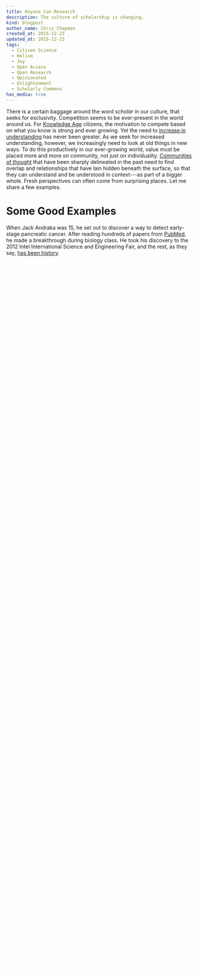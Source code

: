 ```yaml
---
title: Anyone Can Research
description: The culture of scholarship is changing.
kind: blogpost
author_name: Chris Chapman
created_at: 2015-12-23
updated_at: 2015-12-23
tags:
  - Citizen Science
  - Holism
  - Joy
  - Open Access
  - Open Research
  - Opinionated
  - Enlightenment
  - Scholarly Commons
has_media: true
---
```


There is a certain baggage around the word <i>scholar</i> in our culture, that
seeks for exclusivity. Competition seems to be ever-present in the world around
us. For [Knowledge Age] citizens, the motivation to compete based on what you
know is strong and ever growing. Yet the need to [increase in understanding]
has never been greater. As we seek for increased understanding, however, we
increasingly need to look at old things in new ways. To do this productively in
our ever-growing world, value must be placed more and more on community, not
just on individuality. [Communities of thought] that have been sharply
delineated in the past need to find overlap and relationships that have lain
hidden beneath the surface, so that they can understand and be understood in
context---as part of a bigger whole. Fresh perspectives can often come from
surprising places. Let me share a few examples.

<!--MORE-->

# Some Good Examples

When Jack Andraka was 15, he set out to discover a way to detect early-stage
pancreatic cancer. After reading hundreds of papers from [PubMed], he made a
breakthrough during biology class. He took his discovery to the 2012 Intel
International Science and Engineering Fair, and the rest, as they say, [has
been history][Andraka TEDx].

<figure id="cancer-breakthrough" resource="#cancer-breakthrough" typeof="schema:VideoObject">
  <meta property="schema:bitrate" content="500k" />
  <meta property="schema:videoFrameSize" content="854x480" />
  <meta property="schema:height" content="480" />
  <meta property="schema:width" content="854" />
  <meta property="schema:duration" content="PT3M59S" typeof="schema:Duration" />
  <meta property="schema:thumbnail" content="Cancer_Breakthrough.jpg" />
  <video style="width:100%;height:100%;" poster="Cancer_Breakthrough.jpg" controls="controls" preload="none">
    <source property="schema:contentUrl" type="video/mp4" src="Cancer_Breakthrough.mp4" />
    <source property="schema:contentUrl" type="video/webm" src="Cancer_Breakthrough.webm" />
    <source property="schema:contentUrl" type="video/ogg" src="Cancer_Breakthrough.ogv" />
    <track kind="subtitles" src="Cancer_Breakthrough.en.srt" srclang="en" />
  </video>
  <figcaption><span property="schema:description">An interview on Open Access to research journals with Dr. Francis S.  Collins, Director of the National Institutes of Health, and Jack Andraka. Presented by the <a property="cc:attributionName" rel="cc:attributionURL" href="http://www.righttoresearch.org">Right to Research Coalition</a>, with support from SPARC and the Society for Science and the Public.</span> Licensed under a <a rel="cc:license" href="http://creativecommons.org/licenses/by/3.0/">CC-BY license</a>. <span class="icon-cc"></span><span class="icon-cc-by"></span></figcaption>
</figure>

While people around the world have championed him, a few from the scientific
community have scoffed at his debut achievements. While I agree with some of
[the reservations][biotech_whiz] Matthew Herper of Forbes Magazine holds
towards Jack Andraka's preliminary publication draft, I think Matthew missed an
opportunity here. Maybe Jack's biggest contribution to science so far wasn't
developing a cool biosensor while still in high school, but was showing the
world that science can be understood by anyone and that meaningful
contributions to complicated research domains are not out of reach, even for
young people. Too many artificial barriers are in place right now that stifle
research innovation and chill passion for discovery. It takes effort for sure,
sometimes even years of effort, but one thing is certain: you don't need to be
a PhD to contribute to the knowledge of the world. It would be good to remember
that not to long ago [science was dominated by amateurs][democratizing
research]. _Anyone_ can progress things, bringing in fresh new ideas from a
wealth of unique backgrounds and understandings. Questions can be answered more
quickly by bringing more eyes and minds together to work on a problem. Jack
also, like many others that are driven to make similar breakthroughs, had
personal reasons that impelled him forward in his research---a family friend
had recently died of pancreatic cancer.

[Oftentimes, practitioners will see things]{.newthought} that the theoreticians
miss. Not only that, but once they *do* see, practitioners will often have the
passion and influence needed to create change. As [we wrote about
before][hairdresser], Janet Stephens saw something historians missed. She had a
passion for old hairstyles, and set out to recreate them. She knew how to work
with hair and persisted until she found a solution. Historians had long
misinterpreted what Janet understood---and Janet was willing to share.

Josh Sommer is a good example of someone passionate about finding an
answer---passionate enough to do something about it. After he was diagnosed
with [chordoma], Josh founded the [Chordoma Foundation] to bring researchers
together in a race for a cure.  *Isn't this what [collaboration] is all about?*
We need more people of all types involved in research.

## What is Research Anyways?

<dfn id="research">Research</dfn> is what someone with a question does to find
an answer to that question. Often, the question is highly contextual, and the
answer is only useful to the original questioner, but many times the question
or the answer (or something in-between) could be useful to others. It is
important in this new world that we are creating that we make it as easy as
possible for anyone to research and *create* new knowledge---and that we make
it as easy as possible for anyone to [*learn from others*][opening knowledge].

Some of the early visionaries had things to say about this. [Charles F.
Kettering], who invented, among other things, the electric starter motor for
automobiles and [Freon] refrigerant for refrigeration and air conditioning
systems, said the following about research:

<figure class="bq grab">

> For many years there has been much misunderstanding as to just what research
> is. The popular conception seems to be that there is something mysterious
> about it, and before any research can be done it is necessary to have
> expensive scientific apparatus and large, elaborately equipped buildings.
> Actually, this is not so. Research isn't a physical thing at all but just a
> state of mind. It is a simple, organized way of trying to accomplish
> something you wish to do, so simple that anyone can do research anywhere at
> any time.

<figcaption>--- Charles F. Kettering, from <a href="http://www.daytonhistorybooks.com/page/page/4920708.htm"><cite>Research is a State of Mind</cite></a>, from a series of talks given during the intermission of the General Motors Symphony of the Air radio show, December 5, 1943.</span></figcaption>
</figure>

Charles Kettering was an inventor with a practical focus---an applied
researcher, but the same thing could be applied to [basic research] if we say
that research is a simple, organized way of trying to discover something that
you want to know.

# Anyone can Research?

I'm reminded of the [Pixar] movie [<cite>Ratatouille</cite>][Ratatouille IMDb].
As you may know, the whole premise of the movie is [Chef Gusteau]{lang=fr}'s
belief that *anyone can cook*. A talented rat named Remy is convinced that even
he can be a great chef, so he finds a willing human to partner with---a garbage
boy named Linguini---in becoming the cook of their collective dreams.

<figure id="remy-finds-linguini" resource="#remy-finds-linguini" typeof="schema:VideoObject">
  <meta property="schema:bitrate" content="512k" />
  <meta property="schema:videoFrameSize" content="720x352" />
  <meta property="schema:height" content="352" />
  <meta property="schema:width" content="720" />
  <meta property="schema:duration" content="PT47S" typeof="schema:Duration" />
  <meta property="schema:thumbnail" content="remy_finds_linguini.jpg" />
  <video style="width:100%;height:100%;" poster="remy_finds_linguini.jpg" controls="controls" preload="none">
    <source property="schema:contentUrl" type="video/mp4" src="remy_finds_linguini.mp4" />
    <source property="schema:contentUrl" type="video/webm" src="remy_finds_linguini.webm" />
    <source property="schema:contentUrl" type="video/ogg" src="remy_finds_linguini.ogv" />
  </video>
  <figcaption property="schema:description">Let anyone help with research? Sounds like a recipe for disaster! From the film <cite>Ratatouille</cite>. Copyright © Pixar.</figcaption>
</figure>

Their abilities are put to the test when Anton Ego, the most discriminating
food critic in Paris, comes to their restaurant to sample food from the new
chef. He is greatly impressed, and remains until after the restaurant closes to
find out the chef's true identity. The following is a quotation from his
review:

<figure id="a-great-artist-can-come-from-anywhere" class="bq grab">

> In the past, I have made no secret of my disdain for [Chef
> Gusteau]{lang=fr}'s famous motto, 'Anyone can cook.' But I realize, only now
> do I truly understand what he meant. Not everyone can become a great artist;
> but a great artist can come from _anywhere_.

<figcaption>--- Anton Ego, restaurant critic from [<cite>Ratatouille</cite>][Ratatouille]</figcaption>
</figure>

In the past, scholarship and research were separated, now they are growing
closer than ever before. Likewise, not everyone can become a great researcher,
but a great researcher can come from _anywhere_. But like Remy and
Linguini, we each have different talents and abilities, and can accomplish much
more if we work together rather than on our own.

I would define a <dfn id="scholar">scholar</dfn> as someone who values
knowledge and seeks after it for understanding and to create _new knowledge_.

# Towards a Scholarly Commons

Why do we research? Is it to have a job? Is it to prove our intelligence, or to
increase our personal prestige? If so, this has not always been the reason.
When thinking about this I'm drawn back in time to the Republic of Letters and
the beginning of the Enlightenment. Maybe I'm blinded by my own presentism, but
as I read these early accounts, I get the impression that many of these early
researchers we driven by an insatiable curiosity to _know_ things that they did
not know. They did not care about status or tenure. For centuries people had
been kept from the truth because of religious dogma, and all of a sudden tools
were available that enabled _anyone_ to learn about the world around them.
Suddenly the world was very different than anyone could have guessed. What an
exciting time to be alive!

The future [research communication standards][tcp/ip] should transcend
incumbent scholarly circles. Future standards for scholarship should be
compatible and inviting for applied research, business research, and even
informal, ad hoc research. We need to lift our vision. If we sequester research
standards in the professional research community and fail to find a broader
application in the world, we're missing the dartboard entirely.

[Communities of thought]: http://cameronneylon.net/blog/the-end-of-the-journal-what-has-changed-what-stayed-the-same/ "The end of the journal? What has changed, what stayed the same? by Cameron Neylon"
[tcp/ip]: http://cameronneylon.net/blog/github-for-science-shouldnt-we-perhaps-build-tcpip-first/ "Github for science? Shouldn’t we perhaps build TCP/IP first? by Cameron Neylon"
[basic research]: http://en.wikipedia.org/wiki/Basic_research "Basic Research on Wikipedia"
[Knowledge Age]: http://www.shiftingthinking.org/?page_id=58 "The Knowledge Age, from the Shiftingthinking community"
[increase in understanding]: </company/#mission> "Pentandra → Our Mission"
[PubMed]: http://www.ncbi.nlm.nih.gov/pmc/ "PubMed Central"
[Andraka TEDx]: <http://www.ted.com/talks/jack_andraka_a_promising_test_for_pancreatic_cancer_from_a_teenager> "Jack Andraka's TEDx speech"
[biotech_whiz]: http://www.forbes.com/sites/matthewherper/2014/01/08/why-biotech-whiz-kid-jack-andraka-is-not-on-the-forbes-30-under-30-list/
[hairdresser]: /blog/the-hairdresser-and-the-archaeologist/ "The Pentandra Blog → The Hairdresser and the Archaeologist"
[Chordoma]: <http://en.wikipedia.org/wiki/Chordoma> "Chordoma on Wikipedia"
[Chordoma Foundation]: http://www.chordomafoundation.org/
[collaboration]: </research/#collaboration> "Pentandra → The Future of Research → Collaboration"
[opening knowledge]: </blog/opening-knowledge/> "The Pentandra Blog → Opening Knowledge"
[Freon]: <https://en.wikipedia.org/wiki/Freon> "Freon on Wikipedia"
[Charles F. Kettering]: <https://en.wikipedia.org/wiki/Charles_F._Kettering> "Charles F. Kettering on Wikipedia"
[Ratatouille]: <https://en.wikipedia.org/wiki/Ratatouille_(film)> "Ratatouille on Wikipedia"
[Pixar]: <https://en.wikipedia.org/wiki/Pixar> "Pixar on Wikipedia"
[Ratatouille IMDb]: <http://www.imdb.com/title/tt0382932/> "Ratatouille on IMDb"

<% content_for :javascripts do %>
<script>
$(document).ready(function() {
  $('#cancer-breakthrough video').mediaelementplayer();
  $('#remy-finds-linguini video').mediaelementplayer();
});
</script>
<% end %>
